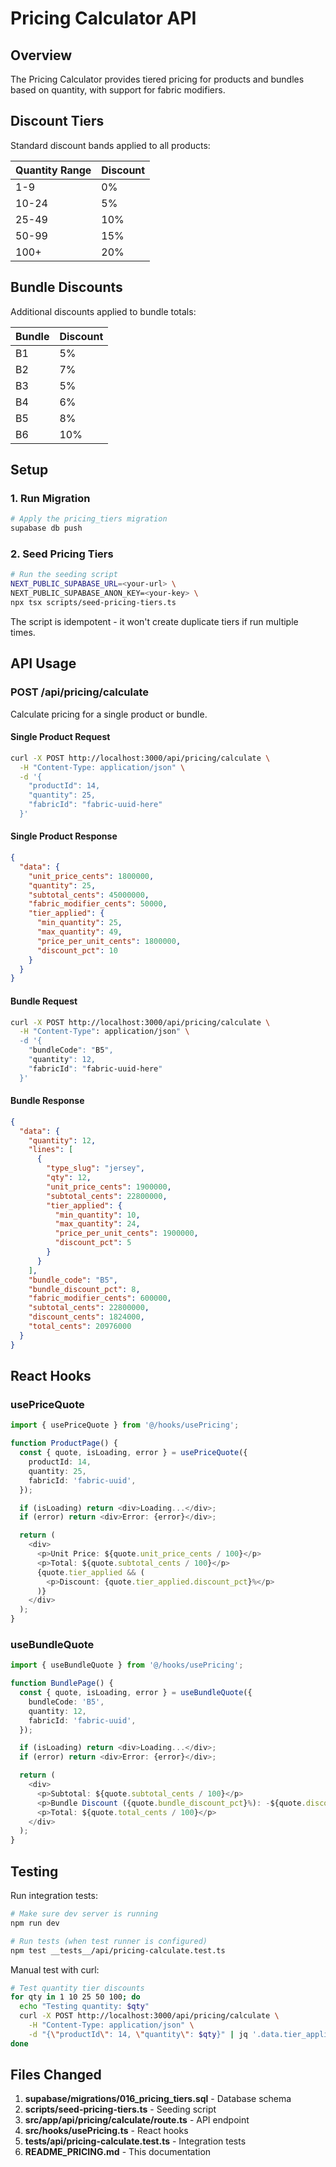 # Pricing Calculator API

## Overview

The Pricing Calculator provides tiered pricing for products and bundles based on quantity, with support for fabric modifiers.

## Discount Tiers

Standard discount bands applied to all products:

| Quantity Range | Discount |
|---------------|----------|
| 1-9           | 0%       |
| 10-24         | 5%       |
| 25-49         | 10%      |
| 50-99         | 15%      |
| 100+          | 20%      |

## Bundle Discounts

Additional discounts applied to bundle totals:

| Bundle | Discount |
|--------|----------|
| B1     | 5%       |
| B2     | 7%       |
| B3     | 5%       |
| B4     | 6%       |
| B5     | 8%       |
| B6     | 10%      |

## Setup

### 1. Run Migration

```bash
# Apply the pricing_tiers migration
supabase db push
```

### 2. Seed Pricing Tiers

```bash
# Run the seeding script
NEXT_PUBLIC_SUPABASE_URL=<your-url> \
NEXT_PUBLIC_SUPABASE_ANON_KEY=<your-key> \
npx tsx scripts/seed-pricing-tiers.ts
```

The script is idempotent - it won't create duplicate tiers if run multiple times.

## API Usage

### POST /api/pricing/calculate

Calculate pricing for a single product or bundle.

#### Single Product Request

```bash
curl -X POST http://localhost:3000/api/pricing/calculate \
  -H "Content-Type: application/json" \
  -d '{
    "productId": 14,
    "quantity": 25,
    "fabricId": "fabric-uuid-here"
  }'
```

#### Single Product Response

```json
{
  "data": {
    "unit_price_cents": 1800000,
    "quantity": 25,
    "subtotal_cents": 45000000,
    "fabric_modifier_cents": 50000,
    "tier_applied": {
      "min_quantity": 25,
      "max_quantity": 49,
      "price_per_unit_cents": 1800000,
      "discount_pct": 10
    }
  }
}
```

#### Bundle Request

```bash
curl -X POST http://localhost:3000/api/pricing/calculate \
  -H "Content-Type": application/json" \
  -d '{
    "bundleCode": "B5",
    "quantity": 12,
    "fabricId": "fabric-uuid-here"
  }'
```

#### Bundle Response

```json
{
  "data": {
    "quantity": 12,
    "lines": [
      {
        "type_slug": "jersey",
        "qty": 12,
        "unit_price_cents": 1900000,
        "subtotal_cents": 22800000,
        "tier_applied": {
          "min_quantity": 10,
          "max_quantity": 24,
          "price_per_unit_cents": 1900000,
          "discount_pct": 5
        }
      }
    ],
    "bundle_code": "B5",
    "bundle_discount_pct": 8,
    "fabric_modifier_cents": 600000,
    "subtotal_cents": 22800000,
    "discount_cents": 1824000,
    "total_cents": 20976000
  }
}
```

## React Hooks

### usePriceQuote

```typescript
import { usePriceQuote } from '@/hooks/usePricing';

function ProductPage() {
  const { quote, isLoading, error } = usePriceQuote({
    productId: 14,
    quantity: 25,
    fabricId: 'fabric-uuid',
  });

  if (isLoading) return <div>Loading...</div>;
  if (error) return <div>Error: {error}</div>;

  return (
    <div>
      <p>Unit Price: ${quote.unit_price_cents / 100}</p>
      <p>Total: ${quote.subtotal_cents / 100}</p>
      {quote.tier_applied && (
        <p>Discount: {quote.tier_applied.discount_pct}%</p>
      )}
    </div>
  );
}
```

### useBundleQuote

```typescript
import { useBundleQuote } from '@/hooks/usePricing';

function BundlePage() {
  const { quote, isLoading, error } = useBundleQuote({
    bundleCode: 'B5',
    quantity: 12,
    fabricId: 'fabric-uuid',
  });

  if (isLoading) return <div>Loading...</div>;
  if (error) return <div>Error: {error}</div>;

  return (
    <div>
      <p>Subtotal: ${quote.subtotal_cents / 100}</p>
      <p>Bundle Discount ({quote.bundle_discount_pct}%): -${quote.discount_cents / 100}</p>
      <p>Total: ${quote.total_cents / 100}</p>
    </div>
  );
}
```

## Testing

Run integration tests:

```bash
# Make sure dev server is running
npm run dev

# Run tests (when test runner is configured)
npm test __tests__/api/pricing-calculate.test.ts
```

Manual test with curl:

```bash
# Test quantity tier discounts
for qty in 1 10 25 50 100; do
  echo "Testing quantity: $qty"
  curl -X POST http://localhost:3000/api/pricing/calculate \
    -H "Content-Type: application/json" \
    -d "{\"productId\": 14, \"quantity\": $qty}" | jq '.data.tier_applied'
done
```

## Files Changed

1. **supabase/migrations/016_pricing_tiers.sql** - Database schema
2. **scripts/seed-pricing-tiers.ts** - Seeding script
3. **src/app/api/pricing/calculate/route.ts** - API endpoint
4. **src/hooks/usePricing.ts** - React hooks
5. **__tests__/api/pricing-calculate.test.ts** - Integration tests
6. **README_PRICING.md** - This documentation
